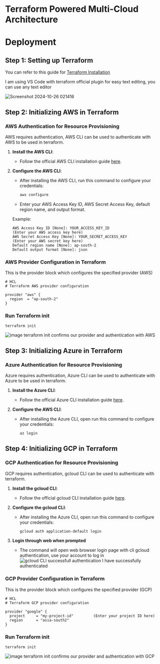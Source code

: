 # Terraform Powered Multi-Cloud Architecture
# Deployment
## Step 1: Setting up Terraform

You can refer to this guide for [Terraform Installation](https://developer.hashicorp.com/terraform/tutorials/aws-get-started/install-cli)

I am using VS Code with terraform official plugin for easy text editing, you can use any text editor

![Screenshot 2024-10-26 021416](https://github.com/user-attachments/assets/99b1b25e-43c2-4064-87c8-0bdd91111e27)

## Step 2: Initializing AWS in Terraform
### AWS Authentication for Resource Provisioning

AWS requires authentication, AWS CLI can be used to authenticate with AWS to be used in terraform.

1. **Install the AWS CLI**:
   - Follow the official AWS CLI installation guide [here](https://docs.aws.amazon.com/cli/latest/userguide/install-cliv2.html).

2. **Configure the AWS CLI**:
   - After installing the AWS CLI, run this command to configure your credentials:
     ```bash
     aws configure
     ```
   - Enter your AWS Access Key ID, AWS Secret Access Key, default region name, and output format.

   Example:
   ```plaintext
   AWS Access Key ID [None]: YOUR_ACCESS_KEY_ID                  (Enter your AWS access key here)
   AWS Secret Access Key [None]: YOUR_SECRET_ACCESS_KEY          (Enter your AWS secret key here)
   Default region name [None]: ap-south-2
   Default output format [None]: json
### AWS Provider Configuration in Terraform

This is the provider block which configures the specified provider (AWS)
```hcl
# HCL
# Terraform AWS provider configuration

provider "aws" {
  region  = "ap-south-2"
}
```
### Run Terraform init
```
terraform init
```
![image](https://github.com/user-attachments/assets/43567479-287a-41ae-af50-69d13e0f238a)
terraform init confirms our provider and authentication with AWS

## Step 3: Initializing Azure in Terraform
### Azure Authentication for Resource Provisioning

Azure requires authentication, Azure CLI can be used to authenticate with Azure to be used in terraform.

1. **Install the Azure CLI**:
   - Follow the official Azure CLI installation guide [here](https://learn.microsoft.com/en-us/cli/azure/install-azure-cli#install).

2. **Configure the AWS CLI**:
   - After installing the Azure CLI, open run this command to configure your credentials:
     ```bash
     az login
     ```
     
## Step 4: Initializing GCP in Terraform
### GCP Authentication for Resource Provisioning

GCP requires authentication, gcloud CLI can be used to authenticate with terraform.

1. **Install the gcloud CLI**:
   - Follow the official gcloud CLI installation guide [here](https://cloud.google.com/sdk/docs/install).

2. **Configure the gcloud CLI**:
   - After installing the Azure CLI, open run this command to configure your credentials:
     ```bash
     gcloud auth application-default login
     ```
3. **Login through web when prompted**
   - The command will open web browser login page with cli gcloud authentication, use your account to log in
     ![gcloud CLI successfull authentication](https://github.com/user-attachments/assets/88a2aef2-66b5-421a-bcb8-4a64380f3b60)
     I have successfully authenticated

### GCP Provider Configuration in Terraform

This is the provider block which configures the specified provider (GCP)
```hcl
# HCL
# Terraform GCP provider configuration

provider "google" {
  project     = "my-project-id"         (Enter your project ID here)
  region      = "asia-south2"
}
```
### Run Terraform init
```
terraform init
```
![image](https://github.com/user-attachments/assets/a7116ef4-9ca3-4033-8af4-c25f020a0f21)
terraform init confirms our provider and authentication with GCP
